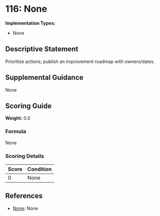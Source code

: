# 116: None

**Implementation Types:**
- None

## Descriptive Statement

Prioritize actions; publish an improvement roadmap with owners/dates.

## Supplemental Guidance

None

## Scoring Guide

**Weight:** 0.0

### Formula

None

### Scoring Details

| Score | Condition |
| ----- | --------- |
| 0 | None |

## References

- [None](None): None

